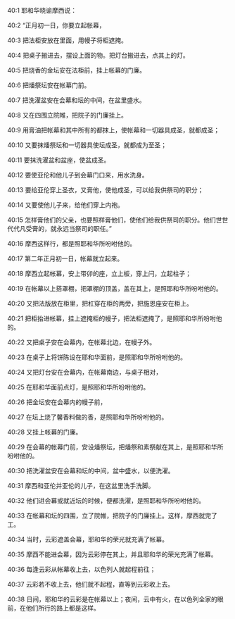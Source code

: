 <a id="1"></a>40:1  耶和华晓谕摩西说：  

<a id="2"></a>40:2  “正月初一日，你要立起帐幕，  

<a id="3"></a>40:3  把法柜安放在里面，用幔子将柜遮掩。　  

<a id="4"></a>40:4  把桌子搬进去，摆设上面的物。把灯台搬进去，点其上的灯。　  

<a id="5"></a>40:5  把烧香的金坛安在法柜前，挂上帐幕的门廉。  

<a id="6"></a>40:6  把燔祭坛安在帐幕门前。  

<a id="7"></a>40:7  把洗濯盆安在会幕和坛的中间，在盆里盛水。  

<a id="8"></a>40:8  又在四围立院帷，把院子的门廉挂上。  

<a id="9"></a>40:9  用膏油把帐幕和其中所有的都抹上，使帐幕和一切器具成圣，就都成圣；  

<a id="10"></a>40:10  又要抹燔祭坛和一切器具使坛成圣，就都成为至圣；  

<a id="11"></a>40:11  要抹洗濯盆和盆座，使盆成圣。  

<a id="12"></a>40:12  要使亚伦和他儿子到会幕门口来，用水洗身。  

<a id="13"></a>40:13  要给亚伦穿上圣衣，又膏他，使他成圣，可以给我供祭司的职分；  

<a id="14"></a>40:14  又要使他儿子来，给他们穿上内袍。  

<a id="15"></a>40:15  怎样膏他们的父亲，也要照样膏他们，使他们给我供祭司的职分。他们世世代代凡受膏的，就永远当祭司的职任。”  

<a id="16"></a>40:16  摩西这样行，都是照耶和华所吩咐他的。  

<a id="17"></a>40:17  第二年正月初一日，帐幕就立起来。  

<a id="18"></a>40:18  摩西立起帐幕，安上带卯的座，立上板，穿上闩，立起柱子；  

<a id="19"></a>40:19  在帐幕以上搭罩棚，把罩棚的顶盖，盖在其上，是照耶和华所吩咐他的。  

<a id="20"></a>40:20  又把法版放在柜里，把杠穿在柜的两旁，把施恩座安在柜上。  

<a id="21"></a>40:21  把柜抬进帐幕，挂上遮掩柜的幔子，把法柜遮掩了，是照耶和华所吩咐他的。  

<a id="22"></a>40:22  又把桌子安在会幕内，在帐幕北边，在幔子外。  

<a id="23"></a>40:23  在桌子上将饼陈设在耶和华面前，是照耶和华所吩咐他的。  

<a id="24"></a>40:24  又把灯台安在会幕内，在帐幕南边，与桌子相对，  

<a id="25"></a>40:25  在耶和华面前点灯，是照耶和华所吩咐他的。  

<a id="26"></a>40:26  把金坛安在会幕内的幔子前，  

<a id="27"></a>40:27  在坛上烧了馨香料做的香，是照耶和华所吩咐他的。  

<a id="28"></a>40:28  又挂上帐幕的门廉。  

<a id="29"></a>40:29  在会幕的帐幕门前，安设燔祭坛，把燔祭和素祭献在其上，是照耶和华所吩咐他的。  

<a id="30"></a>40:30  把洗濯盆安在会幕和坛的中间，盆中盛水，以便洗濯。  

<a id="31"></a>40:31  摩西和亚伦并亚伦的儿子，在这盆里洗手洗脚。  

<a id="32"></a>40:32  他们进会幕或就近坛的时候，便都洗濯，是照耶和华所吩咐他的。  

<a id="33"></a>40:33  在帐幕和坛的四围，立了院帷，把院子的门廉挂上。这样，摩西就完了工。  

<a id="34"></a>40:34  当时，云彩遮盖会幕，耶和华的荣光就充满了帐幕。  

<a id="35"></a>40:35  摩西不能进会幕，因为云彩停在其上，并且耶和华的荣光充满了帐幕。  

<a id="36"></a>40:36  每逢云彩从帐幕收上去，以色列人就起程前往；  

<a id="37"></a>40:37  云彩若不收上去，他们就不起程，直等到云彩收上去。  

<a id="38"></a>40:38  日间，耶和华的云彩是在帐幕以上；夜间，云中有火，在以色列全家的眼前，在他们所行的路上都是这样。  
